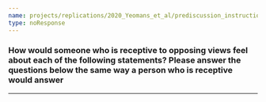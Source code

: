 ```yaml
---
name: projects/replications/2020_Yeomans_et_al/prediscussion_instructions.md
type: noResponse
---
```


### How would someone who is receptive to opposing views feel about each of the following statements? Please answer the questions below the same way a person who is receptive would answer

---